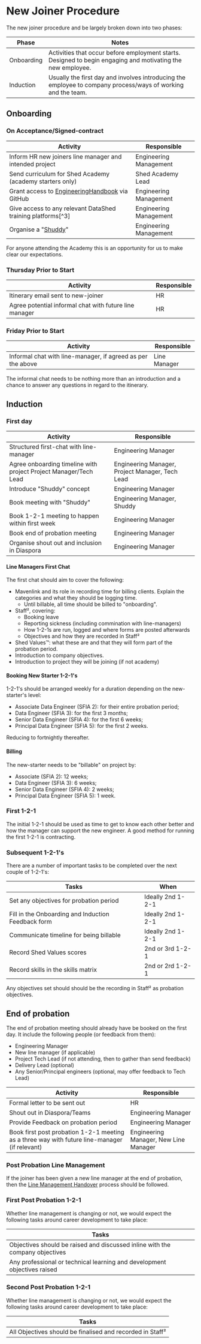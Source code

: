 
# New Joiner Procedure

The new joiner procedure and be largely broken down into two phases:

|Phase|Notes|
|-----|-----|
|Onboarding|Activities that occur before employment starts. Designed to begin engaging and motivating the new employee.|
|Induction|Usually the first day and involves introducing the employee to company process/ways of working and the team.|

## Onboarding

### On Acceptance/Signed-contract

|Activity|Responsible|
|--------|-----------|
|Inform HR new joiners line manager and intended project|Engineering Management|
|Send curriculum for Shed Academy (academy starters only)|Shed Academy Lead|
|Grant access to [EngineeringHandbook](https://github.com/TheDataShed/EngineeringHandbook) via GitHub|Engineering Management|
|Give access to any relevant DataShed training platforms[^3]|Engineering Management|
|Organise a "[Shuddy](shuddy.md)"|Engineering Management|

For anyone attending the Academy this is an opportunity for us to make clear
our expectations.

### Thursday Prior to Start

|Activity|Responsible|
|--------|-----------|
|Itinerary email sent to new-joiner|HR|
|Agree potential informal chat with future line manager|HR|

### Friday Prior to Start

|Activity|Responsible|
|--------|-----------|
|Informal chat with line-manager, if agreed as per the above|Line Manager|

The informal chat needs to be nothing more than an introduction and a chance to
answer any questions in regard to the itinerary.

## Induction

### First day

|Activity|Responsible|
|--------|-----------|
|Structured first-chat with line-manager|Engineering Manager|
|Agree onboarding timeline with project Project Manager/Tech Lead|Engineering Manager, Project Manager, Tech Lead|
|Introduce "Shuddy" concept|Engineering Manager|
|Book meeting with "Shuddy"|Engineering Manager, Shuddy|
|Book 1-2-1 meeting to happen within first week|Engineering Manager|
|Book end of probation meeting|Engineering Manager|
|Organise shout out and inclusion in Diaspora|Engineering Manager|

#### Line Managers First Chat

The first chat should aim to cover the following:

- Mavenlink and its role in recording time for billing clients. Explain the
  categories and what they should be logging time.
  - Until billable, all time should be billed to "onboarding".
- Staff², covering:
  - Booking leave
  - Reporting sickness (including commination with line-managers)
  - How 1-2-1s are run, logged and where forms are posted afterwards
  - Objectives and how they are recorded in Staff²
- Shed Values™: what these are and that they will form part of the probation
  period.
- Introduction to company objectives.
- Introduction to project they will be joining (if not academy)

#### Booking New Starter 1-2-1's

1-2-1's should be arranged weekly for a duration depending on the new-starter's
level:

- Associate Data Engineer (SFIA 2): for their entire probation period;
- Data Engineer (SFIA 3): for the first 3 months;
- Senior Data Engineer (SFIA 4): for the first 6 weeks;
- Principal Data Engineer (SFIA 5): for the first 2 weeks.

Reducing to fortnightly thereafter.

#### Billing

The new-starter needs to be "billable" on project by:

- Associate (SFIA 2): 12 weeks;
- Data Engineer (SFIA 3): 6 weeks;
- Senior Data Engineer (SFIA 4): 2 weeks;
- Principal Data Engineer (SFIA 5): 1 week.

### First 1-2-1

The initial 1-2-1 should be used as time to get to know each other better and
how the manager can support the new engineer. A good method for running the
first 1-2-1 is contracting.

### Subsequent 1-2-1's

There are a number of important tasks to be completed over the next couple of
1-2-1's:

|Tasks|When|
|-----|----|
|Set any objectives for probation period|Ideally 2nd 1-2-1|
|Fill in the Onboarding and Induction Feedback form|Ideally 2nd 1-2-1|
|Communicate timeline for being billable|Ideally 2nd 1-2-1|
|Record Shed Values scores|2nd or 3rd 1-2-1|
|Record skills in the skills matrix|2nd or 2rd 1-2-1|

Any objectives set should should be the recording in Staff² as probation
objectives.

## End of probation

The end of probation meeting should already have be booked on the first day.
It include the following people (or feedback from them):

- Engineering Manager
- New line manager (if applicable)
- Project Tech Lead (if not attending, then to gather than send feedback)
- Delivery Lead (optional)
- Any Senior/Principal engineers (optional, may offer feedback to Tech Lead)

|Activity|Responsible|
|--------|-----------|
|Formal letter to be sent out|HR|
|Shout out in Diaspora/Teams|Engineering Manager|
|Provide Feedback on probation period|Engineering Manager|
|Book first post probation 1-2-1 meeting as a three way with future line-manager (if relevant)|Engineering Manager, New Line Manager|

### Post Probation Line Management

If the joiner has been given a new line manager at the end of probation, then
the [Line Management Handover](https://thedatashed.sharepoint.com/sites/sds/SitePages/Line-management-hand-over.aspx)
process should be followed.

### First Post Probation 1-2-1

Whether line management is changing or not, we would expect the following tasks
around career development to take place:

|Tasks|
|-----|
|Objectives should be raised and discussed inline with the company objectives|
|Any professional or technical learning and development objectives raised|

### Second Post Probation 1-2-1

Whether line management is changing or not, we would expect the following tasks
around career development to take place:

|Tasks|
|-----|
|All Objectives should be finalised and recorded in Staff²|
